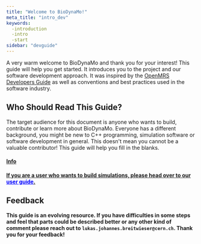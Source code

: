 ```yaml
---
title: "Welcome to BioDynaMo!"
meta_title: "intro_dev"
keywords:
  -introduction
  -intro
  -start
sidebar: "devguide"
---
```


A very warm welcome to BioDynaMo and thank you for your interest! This guide will help you get started. It introduces you to the project and our software development approach. It was inspired by the [OpenMRS Developers Guide](https://flossmanuals.net/openmrs-developers-guide/) as well as  conventions and best practices used in the software industry.

## Who Should Read This Guide?

The target audience for this document is anyone who wants to build, contribute or learn more about BioDynaMo. Everyone has a different background, you might be new to C++ programming, simulation software or software development in general. This doesn't mean you cannot be a valuable contributor! This guide will help you fill in the blanks.

<a class="sbox" href= "/biodynamo/doc/user_guide/docs/" target="_blank" rel="noopener">
    <div class="sbox-content">
    	<h4><b>Info<b><h4>
    	<p>If you are a user who wants to build simulations, please head over to our <font color="blue"><u>user guide</u></font>.
		</p>
    </div>
</a>

## Feedback

This guide is an evolving resource. If you have difficulties in some steps and feel that parts could be described better or any other kind of comment please reach out to `lukas.johannes.breitwieser@cern.ch`.  Thank you for your feedback!
